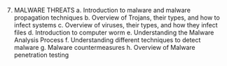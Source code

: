 7.	MALWARE THREATS
a.	Introduction to malware and malware propagation techniques
b.	Overview of Trojans, their types, and how to infect systems
c.	Overview of viruses, their types, and how they infect files
d.	Introduction to computer worm
e.	Understanding the Malware Analysis Process
f.	Understanding different techniques to detect malware
g.	Malware countermeasures
h.	Overview of Malware penetration testing